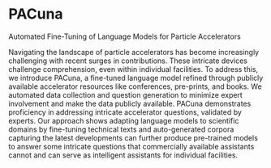 # PACuna 
Automated Fine-Tuning of Language Models for Particle Accelerators

Navigating the landscape of particle accelerators has become increasingly challenging with recent surges in contributions. These intricate devices challenge comprehension, even within individual facilities.
To address this, we introduce PACuna, a fine-tuned language model refined through publicly available accelerator resources like conferences, pre-prints, and books.
We automated data collection and question generation to minimize expert involvement and make the data publicly available.
PACuna demonstrates proficiency in addressing intricate accelerator questions, validated by experts.
Our approach shows adapting language models to scientific domains by fine-tuning technical texts and auto-generated corpora capturing the latest developments can further produce pre-trained models to answer some intricate questions that commercially available assistants cannot and can serve as intelligent assistants for individual facilities.
